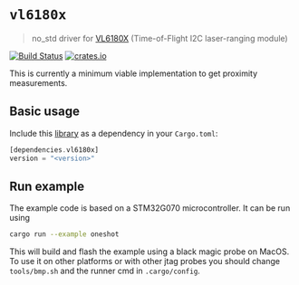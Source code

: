 # `vl6180x`

> no_std driver for [VL6180X](https://www.st.com/resource/en/datasheet/vl6180x.pdf) (Time-of-Flight I2C laser-ranging module)

[![Build Status](https://travis-ci.org/lucazulian/vl6180x.svg?branch=master)](https://travis-ci.org/lucazulian/vl6180x)
[![crates.io](http://meritbadge.herokuapp.com/vl6180x?style=flat-square)](https://crates.io/crates/vl6180x)

This is currently a minimum viable implementation to get proximity measurements.

## Basic usage

Include this [library](https://crates.io/crates/vl6180x) as a dependency in your `Cargo.toml`:

```rust
[dependencies.vl6180x]
version = "<version>"
```

## Run example

 The example code is based on a STM32G070 microcontroller. It can be run using


```bash
cargo run --example oneshot
```

This will build and flash the example using a black magic probe on MacOS. To use it on other platforms or with other jtag probes you should change `tools/bmp.sh` and the runner cmd in `.cargo/config`.